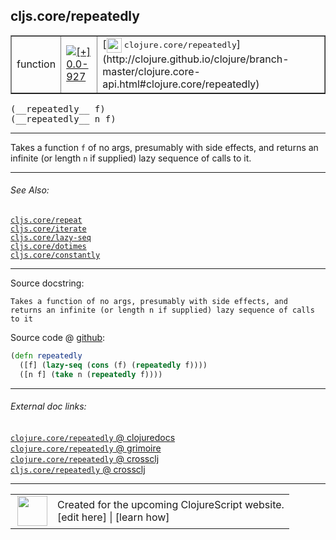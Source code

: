 ## cljs.core/repeatedly



 <table border="1">
<tr>
<td>function</td>
<td><a href="https://github.com/cljsinfo/cljs-api-docs/tree/0.0-927"><img valign="middle" alt="[+] 0.0-927" title="Added in 0.0-927" src="https://img.shields.io/badge/+-0.0--927-lightgrey.svg"></a> </td>
<td>
[<img height="24px" valign="middle" src="http://i.imgur.com/1GjPKvB.png"> <samp>clojure.core/repeatedly</samp>](http://clojure.github.io/clojure/branch-master/clojure.core-api.html#clojure.core/repeatedly)
</td>
</tr>
</table>


 <samp>
(__repeatedly__ f)<br>
</samp>
 <samp>
(__repeatedly__ n f)<br>
</samp>

---

Takes a function `f` of no args, presumably with side effects, and returns an
infinite (or length `n` if supplied) lazy sequence of calls to it.



---


###### See Also:

[`cljs.core/repeat`](../cljs.core/repeat.md)<br>
[`cljs.core/iterate`](../cljs.core/iterate.md)<br>
[`cljs.core/lazy-seq`](../cljs.core/lazy-seq.md)<br>
[`cljs.core/dotimes`](../cljs.core/dotimes.md)<br>
[`cljs.core/constantly`](../cljs.core/constantly.md)<br>

---


Source docstring:

```
Takes a function of no args, presumably with side effects, and
returns an infinite (or length n if supplied) lazy sequence of calls
to it
```


Source code @ [github](https://github.com/clojure/clojurescript/blob/r2156/src/cljs/cljs/core.cljs#L2982-L2987):

```clj
(defn repeatedly
  ([f] (lazy-seq (cons (f) (repeatedly f))))
  ([n f] (take n (repeatedly f))))
```

<!--
Repo - tag - source tree - lines:

 <pre>
clojurescript @ r2156
└── src
    └── cljs
        └── cljs
            └── <ins>[core.cljs:2982-2987](https://github.com/clojure/clojurescript/blob/r2156/src/cljs/cljs/core.cljs#L2982-L2987)</ins>
</pre>

-->

---



###### External doc links:

[`clojure.core/repeatedly` @ clojuredocs](http://clojuredocs.org/clojure.core/repeatedly)<br>
[`clojure.core/repeatedly` @ grimoire](http://conj.io/store/v1/org.clojure/clojure/1.7.0-beta3/clj/clojure.core/repeatedly/)<br>
[`clojure.core/repeatedly` @ crossclj](http://crossclj.info/fun/clojure.core/repeatedly.html)<br>
[`cljs.core/repeatedly` @ crossclj](http://crossclj.info/fun/cljs.core.cljs/repeatedly.html)<br>

---

 <table>
<tr><td>
<img valign="middle" align="right" width="48px" src="http://i.imgur.com/Hi20huC.png">
</td><td>
Created for the upcoming ClojureScript website.<br>
[edit here] | [learn how]
</td></tr></table>

[edit here]:https://github.com/cljsinfo/cljs-api-docs/blob/master/cljsdoc/cljs.core/repeatedly.cljsdoc
[learn how]:https://github.com/cljsinfo/cljs-api-docs/wiki/cljsdoc-files

<!--

This information was too distracting to show to readers, but I'll leave it
commented here since it is helpful to:

- pretty-print the data used to generate this document
- and show how to retrieve that data



The API data for this symbol:

```clj
{:description "Takes a function `f` of no args, presumably with side effects, and returns an\ninfinite (or length `n` if supplied) lazy sequence of calls to it.",
 :ns "cljs.core",
 :name "repeatedly",
 :signature ["[f]" "[n f]"],
 :history [["+" "0.0-927"]],
 :type "function",
 :related ["cljs.core/repeat"
           "cljs.core/iterate"
           "cljs.core/lazy-seq"
           "cljs.core/dotimes"
           "cljs.core/constantly"],
 :full-name-encode "cljs.core/repeatedly",
 :source {:code "(defn repeatedly\n  ([f] (lazy-seq (cons (f) (repeatedly f))))\n  ([n f] (take n (repeatedly f))))",
          :title "Source code",
          :repo "clojurescript",
          :tag "r2156",
          :filename "src/cljs/cljs/core.cljs",
          :lines [2982 2987]},
 :full-name "cljs.core/repeatedly",
 :clj-symbol "clojure.core/repeatedly",
 :docstring "Takes a function of no args, presumably with side effects, and\nreturns an infinite (or length n if supplied) lazy sequence of calls\nto it"}

```

Retrieve the API data for this symbol:

```clj
;; from Clojure REPL
(require '[clojure.edn :as edn])
(-> (slurp "https://raw.githubusercontent.com/cljsinfo/cljs-api-docs/catalog/cljs-api.edn")
    (edn/read-string)
    (get-in [:symbols "cljs.core/repeatedly"]))
```

-->
